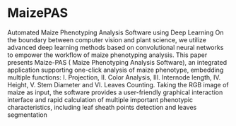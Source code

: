 # MaizePAS
Automated Maize Phenotyping Analysis Software using Deep Learning
On the boundary between computer vision and plant science, we utilize advanced deep learning methods based on convolutional neural networks to empower the workflow of maize phenotyping analysis. This paper presents Maize-PAS ( Maize Phenotyping Analysis Software), an integrated application supporting one-click analysis of maize phenotype, embedding multiple functions: I. Projection, II. Color Analysis, III. Internode length, IV. Height, V. Stem Diameter and VI. Leaves Counting. Taking the RGB image of maize as input, the software provides a user-friendly graphical interaction interface and rapid calculation of multiple important phenotypic characteristics, including leaf sheath points detection and leaves segmentation
